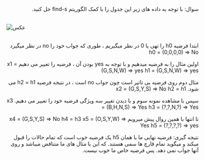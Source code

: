 <div dir="rtl">
سوال: با توجه به داده های زیر این جدول را با کمک الگوریتم find-s حل کنید. 
</div>
<br/>

![عکس](https://github.com/semnan-university-ai/machine-learning-class/blob/main/excersiecs/Homayontoosy/9/1.jpg)
<br/>
<br/>
<div dir="rtl">
ابتدا فرضیه h0 را تهی یا 0 در نظر میگیریم ، طوری که جواب خود را no در نظر میگیرد

<br/>
h0 = (0,0,0,0) => No
  
اولین مثال را به فرضیه میدهیم و با توجه به yes بودن آن ، فرضیه را تغییر می دهیم
x1 = (G,S,N,W) => yes
h1 = (G,S,N,W) => yes

مثال دوم روی فرضیه بی تاثیر است چون جواب no است ، در نتیجه فرضیه h2 = h1 می شود.
x2 = (G,S,Y,S) => No
h2 = h1

سپس با مشاهده نمونه سوم و با دیدن تغییر سه ویژگی فرضیه خود را تغییر می دهیم.
x3 = (B,H,N,S) => Yes
h3 = (?,?,N,?) => Yes

تا انتها با همین روال پیش میرویم
x4 = (G,S,Y,S) => No
h4 = h3
x5 = (O,S,Y,W) => Yes
h5 = (?,?,?,?) => yes

نتیجه گیری:
فرضیه نهایی ما یا همان h5 یک فرضیه خوب است که تمام حالات را قبول میکند و میگوید تمام قارچ ها سمی هستند.
که این با مثال های ما متناقض میباشد و روی آنها جواب نمی دهد. پس فرضیه خاص ما خوب نیست.

</div>
<br/>
